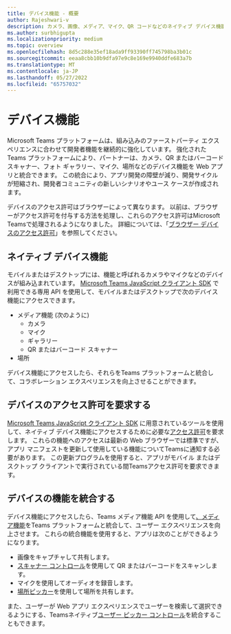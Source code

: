 ```yaml
---
title: デバイス機能 - 概要
author: Rajeshwari-v
description: カメラ、画像、メディア、マイク、QR コードなどのネイティブ デバイス機能をMicrosoft Teams アプリと統合する方法について説明します。
ms.author: surbhigupta
ms.localizationpriority: medium
ms.topic: overview
ms.openlocfilehash: 8d5c288e35ef18ada9ff93390ff745798ba3b01c
ms.sourcegitcommit: eeaa8cbb10b9dfa97e9c8e169e9940ddfe683a7b
ms.translationtype: MT
ms.contentlocale: ja-JP
ms.lasthandoff: 05/27/2022
ms.locfileid: "65757032"
---
```

# <a name="device-capabilities"></a>デバイス機能

Microsoft Teams プラットフォームは、組み込みのファーストパーティ エクスペリエンスに合わせて開発者機能を継続的に強化しています。 強化されたTeams プラットフォームにより、パートナーは、カメラ、QR またはバーコード スキャナー、フォト ギャラリー、マイク、場所などのデバイス機能を Web アプリと統合できます。 この統合により、アプリ開発の障壁が減り、開発サイクルが短縮され、開発者コミュニティの新しいシナリオやユース ケースが作成されます。

デバイスのアクセス許可はブラウザーによって異なります。 以前は、ブラウザーがアクセス許可を付与する方法を処理し、これらのアクセス許可はMicrosoft Teamsで処理されるようになりました。 詳細については、「[ブラウザー デバイスのアクセス許可](browser-device-permissions.md)」を参照してください。

## <a name="native-device-capabilities"></a>ネイティブ デバイス機能

モバイルまたはデスクトップには、機能と呼ばれるカメラやマイクなどのデバイスが組み込まれています。 [Microsoft Teams JavaScript クライアント SDK](/javascript/api/overview/msteams-client?view=msteams-client-js-latest&preserve-view=true) で利用できる専用 API を使用して、モバイルまたはデスクトップで次のデバイス機能にアクセスできます。

* メディア機能 (次のように)
  * カメラ
  * マイク
  * ギャラリー
  * QR またはバーコード スキャナー
* 場所

デバイス機能にアクセスしたら、それらをTeams プラットフォームと統合して、コラボレーション エクスペリエンスを向上させることができます。

## <a name="request-device-permissions"></a>デバイスのアクセス許可を要求する

[Microsoft Teams JavaScript クライアント SDK](/javascript/api/overview/msteams-client?view=msteams-client-js-latest&preserve-view=true) に用意されているツールを使用して、ネイティブ デバイス機能にアクセスするために必要な[アクセス許可](native-device-permissions.md)を要求します。 これらの機能へのアクセスは最新の Web ブラウザーでは標準ですが、アプリ マニフェストを更新して使用している機能についてTeamsに通知する必要があります。 この更新プログラムを使用すると、アプリがモバイル またはデスクトップ クライアントで実行されている間Teamsアクセス許可を要求できます。

## <a name="integrate-device-capabilities"></a>デバイスの機能を統合する

デバイス機能にアクセスしたら、Teams メディア機能 API を使用して[、メディア機能](mobile-camera-image-permissions.md)をTeams プラットフォームと統合して、ユーザー エクスペリエンスを向上させます。 これらの統合機能を使用すると、アプリは次のことができるようになります。

* 画像をキャプチャして共有します。
* [スキャナー コントロール](qr-barcode-scanner-capability.md)を使用して QR またはバーコードをスキャンします。
* マイクを使用してオーディオを録音します。
* [場所ピッカー](location-capability.md)を使用して場所を共有します。

また、ユーザーが Web アプリ エクスペリエンスでユーザーを検索して選択できるようにする、Teamsネイティブ[ユーザー ピッカー コントロール](people-picker-capability.md)を統合することもできます。
